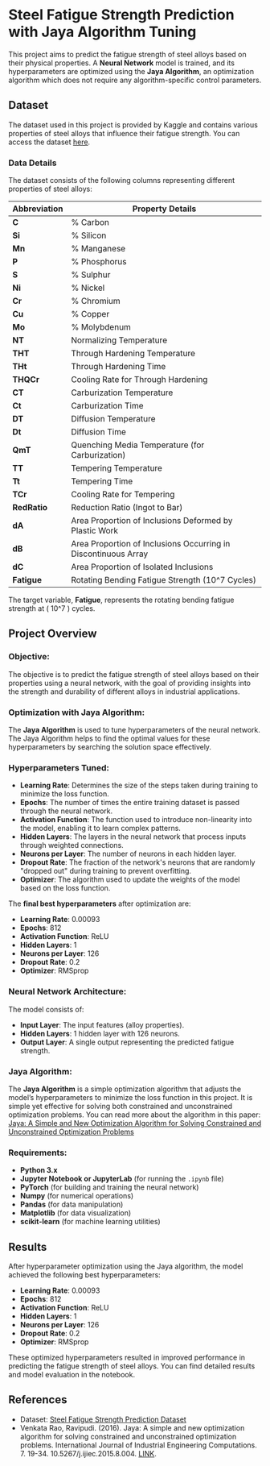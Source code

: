 
# Steel Fatigue Strength Prediction with Jaya Algorithm Tuning

This project aims to predict the fatigue strength of steel alloys based on their physical properties. A **Neural Network** model is trained, and its hyperparameters are optimized using the **Jaya Algorithm**, an optimization algorithm which  does not require any algorithm-specific control parameters.


## Dataset

The dataset used in this project is provided by Kaggle and contains various properties of steel alloys that influence their fatigue strength. You can access the dataset [here](https://www.kaggle.com/datasets/chaozhuang/steel-fatigue-strength-prediction/data).

### Data Details

The dataset consists of the following columns representing different properties of steel alloys:

| **Abbreviation** | **Property Details**                                         |
|------------------|--------------------------------------------------------------|
| **C**            | % Carbon                                                     |
| **Si**           | % Silicon                                                    |
| **Mn**           | % Manganese                                                  |
| **P**            | % Phosphorus                                                  |
| **S**            | % Sulphur                                                    |
| **Ni**           | % Nickel                                                     |
| **Cr**           | % Chromium                                                   |
| **Cu**           | % Copper                                                     |
| **Mo**           | % Molybdenum                                                 |
| **NT**           | Normalizing Temperature                                      |
| **THT**          | Through Hardening Temperature                                |
| **THt**          | Through Hardening Time                                       |
| **THQCr**        | Cooling Rate for Through Hardening                            |
| **CT**           | Carburization Temperature                                    |
| **Ct**           | Carburization Time                                           |
| **DT**           | Diffusion Temperature                                        |
| **Dt**           | Diffusion Time                                               |
| **QmT**          | Quenching Media Temperature (for Carburization)              |
| **TT**           | Tempering Temperature                                        |
| **Tt**           | Tempering Time                                               |
| **TCr**          | Cooling Rate for Tempering                                   |
| **RedRatio**     | Reduction Ratio (Ingot to Bar)                               |
| **dA**           | Area Proportion of Inclusions Deformed by Plastic Work       |
| **dB**           | Area Proportion of Inclusions Occurring in Discontinuous Array|
| **dC**           | Area Proportion of Isolated Inclusions                       |
| **Fatigue**      | Rotating Bending Fatigue Strength (10^7 Cycles)              |

The target variable, **Fatigue**, represents the rotating bending fatigue strength at \( 10^7 \) cycles.


## Project Overview

### Objective:
The objective is to predict the fatigue strength of steel alloys based on their properties using a neural network, with the goal of providing insights into the strength and durability of different alloys in industrial applications.

### Optimization with Jaya Algorithm:
The **Jaya Algorithm** is used to tune hyperparameters of the neural network. The Jaya Algorithm helps to find the optimal values for these hyperparameters by searching the solution space effectively.


### Hyperparameters Tuned:
- **Learning Rate**: Determines the size of the steps taken during training to minimize the loss function.
- **Epochs**: The number of times the entire training dataset is passed through the neural network.
- **Activation Function**: The function used to introduce non-linearity into the model, enabling it to learn complex patterns.
- **Hidden Layers**: The layers in the neural network that process inputs through weighted connections.
- **Neurons per Layer**: The number of neurons in each hidden layer.
- **Dropout Rate**: The fraction of the network's neurons that are randomly "dropped out" during training to prevent overfitting.
- **Optimizer**: The algorithm used to update the weights of the model based on the loss function.

The **final best hyperparameters** after optimization are:

- **Learning Rate**: 0.00093
- **Epochs**: 812
- **Activation Function**: ReLU
- **Hidden Layers**: 1
- **Neurons per Layer**: 126
- **Dropout Rate**: 0.2
- **Optimizer**: RMSprop

### Neural Network Architecture:
The model consists of:
- **Input Layer**: The input features (alloy properties).
- **Hidden Layers**: 1 hidden layer with 126 neurons.
- **Output Layer**: A single output representing the predicted fatigue strength.

### Jaya Algorithm:
The **Jaya Algorithm** is a simple optimization algorithm that adjusts the model’s hyperparameters to minimize the loss function in this project. It is simple yet effective for solving both constrained and unconstrained optimization problems. You can read more about the algorithm in this paper:  
[Jaya: A Simple and New Optimization Algorithm for Solving Constrained and Unconstrained Optimization Problems](https://www.researchgate.net/publication/282532308_Jaya_A_simple_and_new_optimization_algorithm_for_solving_constrained_and_unconstrained_optimization_problems)



### Requirements:
- **Python 3.x**
- **Jupyter Notebook or JupyterLab** (for running the `.ipynb` file)
- **PyTorch** (for building and training the neural network)
- **Numpy** (for numerical operations)
- **Pandas** (for data manipulation)
- **Matplotlib** (for data visualization)
- **scikit-learn** (for machine learning utilities)


## Results

After hyperparameter optimization using the Jaya algorithm, the model achieved the following best hyperparameters:

- **Learning Rate**: 0.00093
- **Epochs**: 812
- **Activation Function**: ReLU
- **Hidden Layers**: 1
- **Neurons per Layer**: 126
- **Dropout Rate**: 0.2
- **Optimizer**: RMSprop

These optimized hyperparameters resulted in improved performance in predicting the fatigue strength of steel alloys. You can find detailed results and model evaluation in the notebook.


## References

- Dataset: [Steel Fatigue Strength Prediction Dataset](https://www.kaggle.com/datasets/chaozhuang/steel-fatigue-strength-prediction/data)
- Venkata Rao, Ravipudi. (2016). Jaya: A simple and new optimization algorithm for solving constrained and unconstrained optimization problems. International Journal of Industrial Engineering Computations. 7. 19-34. 10.5267/j.ijiec.2015.8.004. [LINK](https://www.researchgate.net/publication/282532308_Jaya_A_simple_and_new_optimization_algorithm_for_solving_constrained_and_unconstrained_optimization_problems).

